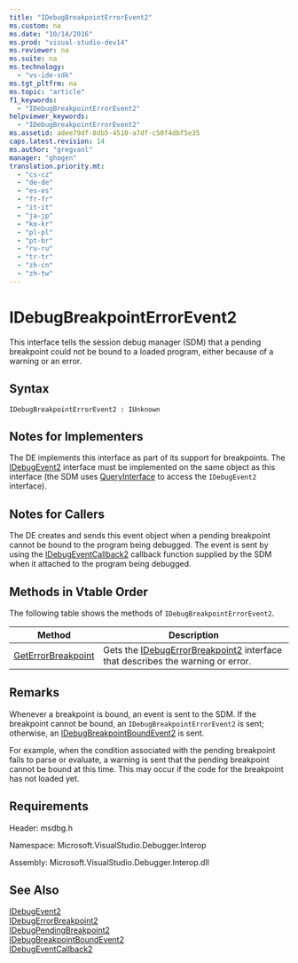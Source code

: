 ```yaml
---
title: "IDebugBreakpointErrorEvent2"
ms.custom: na
ms.date: "10/14/2016"
ms.prod: "visual-studio-dev14"
ms.reviewer: na
ms.suite: na
ms.technology: 
  - "vs-ide-sdk"
ms.tgt_pltfrm: na
ms.topic: "article"
f1_keywords: 
  - "IDebugBreakpointErrorEvent2"
helpviewer_keywords: 
  - "IDebugBreakpointErrorEvent2"
ms.assetid: adee79df-8db5-4510-a7df-c50f4dbf5e35
caps.latest.revision: 14
ms.author: "gregvanl"
manager: "ghogen"
translation.priority.mt: 
  - "cs-cz"
  - "de-de"
  - "es-es"
  - "fr-fr"
  - "it-it"
  - "ja-jp"
  - "ko-kr"
  - "pl-pl"
  - "pt-br"
  - "ru-ru"
  - "tr-tr"
  - "zh-cn"
  - "zh-tw"
---
```

# IDebugBreakpointErrorEvent2
This interface tells the session debug manager (SDM) that a pending breakpoint could not be bound to a loaded program, either because of a warning or an error.  
  
## Syntax  
  
```  
IDebugBreakpointErrorEvent2 : IUnknown  
```  
  
## Notes for Implementers  
 The DE implements this interface as part of its support for breakpoints. The [IDebugEvent2](../extensibility/idebugevent2.md) interface must be implemented on the same object as this interface (the SDM uses [QueryInterface](../Topic/QueryInterface.md) to access the `IDebugEvent2` interface).  
  
## Notes for Callers  
 The DE creates and sends this event object when a pending breakpoint cannot be bound to the program being debugged. The event is sent by using the [IDebugEventCallback2](../extensibility/idebugeventcallback2.md) callback function supplied by the SDM when it attached to the program being debugged.  
  
## Methods in Vtable Order  
 The following table shows the methods of `IDebugBreakpointErrorEvent2`.  
  
|Method|Description|  
|------------|-----------------|  
|[GetErrorBreakpoint](../extensibility/idebugbreakpointerrorevent2--geterrorbreakpoint.md)|Gets the [IDebugErrorBreakpoint2](../extensibility/idebugerrorbreakpoint2.md) interface that describes the warning or error.|  
  
## Remarks  
 Whenever a breakpoint is bound, an event is sent to the SDM. If the breakpoint cannot be bound, an `IDebugBreakpointErrorEvent2` is sent; otherwise, an [IDebugBreakpointBoundEvent2](../extensibility/idebugbreakpointboundevent2.md) is sent.  
  
 For example, when the condition associated with the pending breakpoint fails to parse or evaluate, a warning is sent that the pending breakpoint cannot be bound at this time. This may occur if the code for the breakpoint has not loaded yet.  
  
## Requirements  
 Header: msdbg.h  
  
 Namespace: Microsoft.VisualStudio.Debugger.Interop  
  
 Assembly: Microsoft.VisualStudio.Debugger.Interop.dll  
  
## See Also  
 [IDebugEvent2](../extensibility/idebugevent2.md)   
 [IDebugErrorBreakpoint2](../extensibility/idebugerrorbreakpoint2.md)   
 [IDebugPendingBreakpoint2](../extensibility/idebugpendingbreakpoint2.md)   
 [IDebugBreakpointBoundEvent2](../extensibility/idebugbreakpointboundevent2.md)   
 [IDebugEventCallback2](../extensibility/idebugeventcallback2.md)